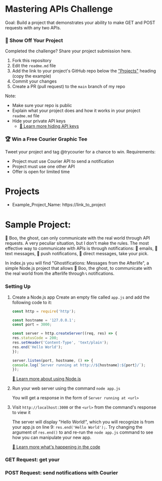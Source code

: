 # Mastering APIs Challenge

Goal: Build a project that demonstrates your ability to make GET and POST requests with any two APIs.

### 🙌 Show Off Your Project

Completed the challenge? Share your project submission here.
1. Fork this repository
2. Edit the `readme.md` file
3. Add the link to your project's GitHub repo below the ["Projects"](https://github.com/shreythecray/ghostifications/#projects) heading (copy the example)
5. Commit your changes
6. Create a PR (pull request) to the `main` branch of my repo

Note:
* Make sure your repo is public
* Explain what your project does and how it works in your project `readme.md` file
* Hide your private API keys
  * [📝 Learn more hiding API keys](https://dev.to/ptprashanttripathi/how-to-hide-api-key-in-github-repo-2ik9)

### 🏆 Win a Free Courier Graphic Tee

Tweet your project and tag @trycourier for a chance to win. Requirements:
* Project must use Courier API to send a notification
* Project must use one other API
* Offer is open for limited time

# Projects

* Example_Project_Name: https://link_to_project

# Sample Project:

👻 Boo, the ghost, can only communicate with the real world through API requests. A very peculiar situation, but I don't make the rules. The most effective way to communicate with APIs is through notifications: 📧 emails, 💬 text messages, 📲 push notifications, 📳 direct messages, take your pick.

In index.js you will find "Ghostifications: Messages from the Afterlife", a simple Node.js project that allows 👻 Boo, the ghost, to communicate with the real world from the afterlife through 📞 notifications.

### Setting Up

1. Create a Node.js app
    Create an empty file called `app.js` and add the following code to it:
    
    ```javascript
    const http = require('http');

    const hostname = '127.0.0.1';
    const port = 3000;

    const server = http.createServer((req, res) => {
    res.statusCode = 200;
    res.setHeader('Content-Type', 'text/plain');
    res.end('Hello World');
    });

    server.listen(port, hostname, () => {
    console.log(`Server running at http://${hostname}:${port}/`);
    });
    ```

    [📝 Learn more about using Node.js](https://nodejs.org/en/docs/guides/getting-started-guide/)

2. Run your web server using the command `node app.js`

    You will get a response in the form of `Server running at <url>`

3. Visit `http://localhost:3000` or the `<url>` from the command's response to view it
    
    The server will display "Hello World!", which you will recognize is from your app.js on line 9: `res.end('Hello World');`. Try changing the argument of `res.end()` to and re-run the `node app.js` command to see how you can manipulate your new app.

    [📝 Learn more what's happening in the code](https://nodejs.dev/learn/introduction-to-nodejs)

### GET Request: get your 

### POST Request: send notifications with Courier